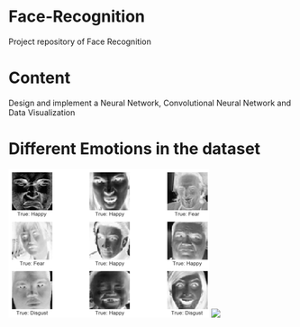 # Face-Recognition
Project repository of Face Recognition

# Content
Design and implement a Neural Network, Convolutional Neural Network and Data Visualization

# Different Emotions in the dataset
![screenshot](https://github.com/wonhyukjang/Face-Recognition/blob/master/faceRecognition.png)
![](Demo.gif)
